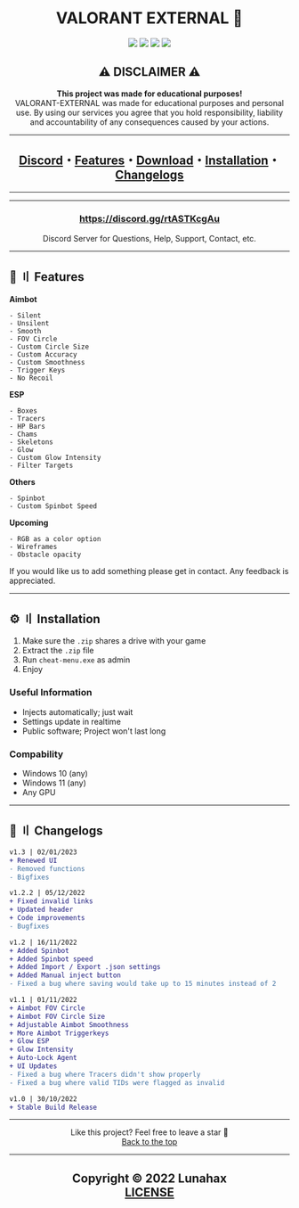 <!--- ... - .- -.-- / -- .- -.. / -....- / .-.. ..- -. .- .... .- -..- / --- -. / - --- .--. -->
<h1 id="head" align="center">
VALORANT EXTERNAL 🌌
</h1>

<div align="center">
<a href="https://github.com/Lunahax"><img src="https://img.shields.io/github/stars/lunahax/valorant-external?color=00dd00&style=for-the-badge"></a>
<a href="https://github.com/Lunahax"><img src="https://img.shields.io/github/forks/lunahax/valorant-external?color=00dd00&style=for-the-badge"></a>
<a href="https://github.com/Lunahax"><img src="https://img.shields.io/github/repo-size/lunahax/valorant-external?color=00dd00&label=size&style=for-the-badge"></a>
<a href="https://github.com/Lunahax"><img src="https://img.shields.io/github/downloads/lunahax/valorant-external/total?color=00dd00&style=for-the-badge"></a>
</div>

<h2 id="disclaimer" align="center">
⚠️ DISCLAIMER ⚠️
</h2>

<p align="center">
<b>This project was made for educational purposes!</b>
<br>
VALORANT-EXTERNAL was made for educational purposes and personal use. By using our services you agree that you hold responsibility, liability and accountability of any consequences caused by your actions.
</p>

---

<h2 align="center">
<a href="#dc">Discord</a>・<a href="#features">Features</a>・<a href="https://github.com/Lunahax/VALORANT-EXTERNAL/releases">Download</a>・<a href="#ins">Installation</a>・<a href="#changes">Changelogs</a>
</h2>

---



---

<h3 id="dc" align="center"><a href="https://discord.gg/rtASTKcgAu">https://discord.gg/rtASTKcgAu</a></h3>
<p align="center">Discord Server for Questions, Help, Support, Contact, etc.</p>

---

## <a id="features"></a>🌌 〢 Features

**Aimbot**
```sh-session
- Silent
- Unsilent
- Smooth
- FOV Circle
- Custom Circle Size
- Custom Accuracy 
- Custom Smoothness
- Trigger Keys
- No Recoil
```

**ESP**
```sh-session
- Boxes
- Tracers
- HP Bars
- Chams
- Skeletons
- Glow
- Custom Glow Intensity
- Filter Targets
```

**Others**
```sh-session
- Spinbot
- Custom Spinbot Speed
```

**Upcoming**
```sh-session
- RGB as a color option
- Wireframes
- Obstacle opacity
```

If you would like us to add something please get in contact. Any feedback is appreciated.

---

## <a id="ins"></a>⚙️ 〢 Installation

1. Make sure the `.zip` shares a drive with your game
2. Extract the `.zip` file
3. Run `cheat-menu.exe` as admin
4. Enjoy

### Useful Information

- Injects automatically; just wait
- Settings update in realtime
- Public software; Project won't last long

### Compability

- Windows 10 (any)
- Windows 11 (any)
- Any GPU

---

## <a id="changes"></a>🌟 〢 Changelogs

```diff
v1.3 | 02/01/2023
+ Renewed UI
- Removed functions
- Bigfixes

v1.2.2 | 05/12/2022
+ Fixed invalid links
+ Updated header
+ Code improvements
- Bugfixes

v1.2 | 16/11/2022
+ Added Spinbot
+ Added Spinbot speed
+ Added Import / Export .json settings
+ Added Manual inject button
- Fixed a bug where saving would take up to 15 minutes instead of 2

v1.1 | 01/11/2022
+ Aimbot FOV Circle 
+ Aimbot FOV Circle Size
+ Adjustable Aimbot Smoothness 
+ More Aimbot Triggerkeys
+ Glow ESP
+ Glow Intensity 
+ Auto-Lock Agent
+ UI Updates
- Fixed a bug where Tracers didn't show properly
- Fixed a bug where valid TIDs were flagged as invalid 

v1.0 | 30/10/2022
+ Stable Build Release
```

---

<p align="center">
Like this project? Feel free to leave a star 🌟<br>
<a href="#head">
Back to the top
</a>
</p>

---

<h2 align="center">
Copyright © 2022 Lunahax<br>
<a href="https://github.com/Lunahax/VALORANT-EXTERNAL/blob/main/LICENSE.md">
LICENSE
</a>
</h2>
